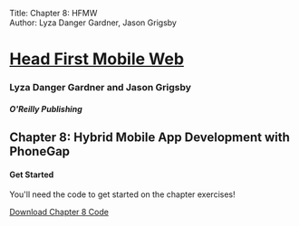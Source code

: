 Title: Chapter 8: HFMW  
Author: Lyza Danger Gardner, Jason Grigsby  

# [Head First Mobile Web](http://www.hf-mw.com "Head First Mobile Web")
### Lyza Danger Gardner and Jason Grigsby
##### O'Reilly Publishing

## Chapter 8: Hybrid Mobile App Development with PhoneGap

#### Get Started
You'll need the code to get started on the chapter exercises!

[Download Chapter 8 Code](chapter8.zip "download")